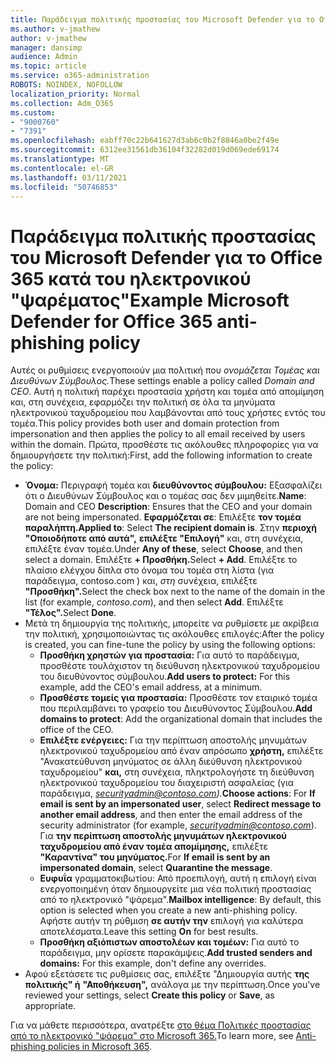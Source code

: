 ```yaml
---
title: Παράδειγμα πολιτικής προστασίας του Microsoft Defender για το Office 365 κατά του ηλεκτρονικού "ψαρέματος"
ms.author: v-jmathew
author: v-jmathew
manager: dansimp
audience: Admin
ms.topic: article
ms.service: o365-administration
ROBOTS: NOINDEX, NOFOLLOW
localization_priority: Normal
ms.collection: Adm_O365
ms.custom:
- "9000760"
- "7391"
ms.openlocfilehash: eabff70c22b641627d3ab6c0b2f8846a0be2f49e
ms.sourcegitcommit: 6312ee31561db36104f32282d019d069ede69174
ms.translationtype: MT
ms.contentlocale: el-GR
ms.lasthandoff: 03/11/2021
ms.locfileid: "50746853"
---
```

# <a name="example-microsoft-defender-for-office-365-anti-phishing-policy"></a><span data-ttu-id="ff21d-102">Παράδειγμα πολιτικής προστασίας του Microsoft Defender για το Office 365 κατά του ηλεκτρονικού "ψαρέματος"</span><span class="sxs-lookup"><span data-stu-id="ff21d-102">Example Microsoft Defender for Office 365 anti-phishing policy</span></span>

<span data-ttu-id="ff21d-103">Αυτές οι ρυθμίσεις ενεργοποιούν μια πολιτική που *ονομάζεται Τομέας και Διευθύνων Σύμβουλος.*</span><span class="sxs-lookup"><span data-stu-id="ff21d-103">These settings enable a policy called *Domain and CEO*.</span></span> <span data-ttu-id="ff21d-104">Αυτή η πολιτική παρέχει προστασία χρήστη και τομέα από απομίμηση και, στη συνέχεια, εφαρμόζει την πολιτική σε όλα τα μηνύματα ηλεκτρονικού ταχυδρομείου που λαμβάνονται από τους χρήστες εντός του τομέα.</span><span class="sxs-lookup"><span data-stu-id="ff21d-104">This policy provides both user and domain protection from impersonation and then applies the policy to all email received by users within the domain.</span></span> <span data-ttu-id="ff21d-105">Πρώτα, προσθέστε τις ακόλουθες πληροφορίες για να δημιουργήσετε την πολιτική:</span><span class="sxs-lookup"><span data-stu-id="ff21d-105">First, add the following information to create the policy:</span></span>

- <span data-ttu-id="ff21d-106">**Όνομα:** Περιγραφή τομέα και **διευθύνοντος σύμβουλου:** Εξασφαλίζει ότι ο Διευθύνων Σύμβουλος και ο τομέας σας δεν μιμηθείτε.</span><span class="sxs-lookup"><span data-stu-id="ff21d-106">**Name**: Domain and CEO **Description**: Ensures that the CEO and your domain are not being impersonated.</span></span>
  <span data-ttu-id="ff21d-107">**Εφαρμόζεται σε**: Επιλέξτε **τον τομέα παραλήπτη.**</span><span class="sxs-lookup"><span data-stu-id="ff21d-107">**Applied to**: Select **The recipient domain is**.</span></span> <span data-ttu-id="ff21d-108">Στην **περιοχή "Οποιοδήποτε από αυτά",** **επιλέξτε "Επιλογή"** και, στη συνέχεια, επιλέξτε έναν τομέα.</span><span class="sxs-lookup"><span data-stu-id="ff21d-108">Under **Any of these**, select **Choose**, and then select a domain.</span></span> <span data-ttu-id="ff21d-109">Επιλέξτε **+ Προσθήκη.**</span><span class="sxs-lookup"><span data-stu-id="ff21d-109">Select **+ Add**.</span></span> <span data-ttu-id="ff21d-110">Επιλέξτε το πλαίσιο ελέγχου δίπλα στο όνομα του τομέα στη λίστα (για παράδειγμα, contoso.com ) και, *στη* συνέχεια, επιλέξτε **"Προσθήκη".**</span><span class="sxs-lookup"><span data-stu-id="ff21d-110">Select the check box next to the name of the domain in the list (for example, *contoso.com*), and then select **Add**.</span></span> <span data-ttu-id="ff21d-111">Επιλέξτε **"Τέλος".**</span><span class="sxs-lookup"><span data-stu-id="ff21d-111">Select **Done**.</span></span>
- <span data-ttu-id="ff21d-112">Μετά τη δημιουργία της πολιτικής, μπορείτε να ρυθμίσετε με ακρίβεια την πολιτική, χρησιμοποιώντας τις ακόλουθες επιλογές:</span><span class="sxs-lookup"><span data-stu-id="ff21d-112">After the policy is created, you can fine-tune the policy by using the following options:</span></span>
  - <span data-ttu-id="ff21d-113">**Προσθήκη χρηστών για προστασία:** Για αυτό το παράδειγμα, προσθέστε τουλάχιστον τη διεύθυνση ηλεκτρονικού ταχυδρομείου του διευθύνοντος σύμβουλου.</span><span class="sxs-lookup"><span data-stu-id="ff21d-113">**Add users to protect:** For this example, add the CEO's email address, at a minimum.</span></span>
  - <span data-ttu-id="ff21d-114">**Προσθέστε τομείς για προστασία:** Προσθέστε τον εταιρικό τομέα που περιλαμβάνει το γραφείο του Διευθύνοντος Σύμβουλου.</span><span class="sxs-lookup"><span data-stu-id="ff21d-114">**Add domains to protect**: Add the organizational domain that includes the office of the CEO.</span></span>
  - <span data-ttu-id="ff21d-115">**Επιλέξτε ενέργειες:** Για την περίπτωση αποστολής μηνυμάτων ηλεκτρονικού ταχυδρομείου από έναν απρόσωπο **χρήστη,** επιλέξτε "Ανακατεύθυνση μηνύματος σε άλλη διεύθυνση ηλεκτρονικού ταχυδρομείου" **και,** στη συνέχεια, πληκτρολογήστε τη διεύθυνση ηλεκτρονικού ταχυδρομείου του διαχειριστή ασφαλείας (για παράδειγμα, *securityadmin@contoso.com).*</span><span class="sxs-lookup"><span data-stu-id="ff21d-115">**Choose actions**: For **If email is sent by an impersonated user**, select **Redirect message to another email address**, and then enter the email address of the security administrator (for example, *securityadmin@contoso.com*).</span></span> <span data-ttu-id="ff21d-116">Για **την περίπτωση αποστολής μηνυμάτων ηλεκτρονικού ταχυδρομείου από έναν τομέα απομίμησης,** επιλέξτε **"Καραντίνα" του μηνύματος.**</span><span class="sxs-lookup"><span data-stu-id="ff21d-116">For **If email is sent by an impersonated domain**, select **Quarantine the message**.</span></span>
  - <span data-ttu-id="ff21d-117">**Ευφυΐα** γραμματοκιβωτίου: Από προεπιλογή, αυτή η επιλογή είναι ενεργοποιημένη όταν δημιουργείτε μια νέα πολιτική προστασίας από το ηλεκτρονικό "ψάρεμα".</span><span class="sxs-lookup"><span data-stu-id="ff21d-117">**Mailbox intelligence**: By default, this option is selected when you create a new anti-phishing policy.</span></span> <span data-ttu-id="ff21d-118">Αφήστε αυτήν τη ρύθμιση **σε αυτήν την** επιλογή για καλύτερα αποτελέσματα.</span><span class="sxs-lookup"><span data-stu-id="ff21d-118">Leave this setting **On** for best results.</span></span>
  - <span data-ttu-id="ff21d-119">**Προσθήκη αξιόπιστων αποστολέων και τομέων:** Για αυτό το παράδειγμα, μην ορίσετε παρακάμψεις.</span><span class="sxs-lookup"><span data-stu-id="ff21d-119">**Add trusted senders and domains:** For this example, don't define any overrides.</span></span>
- <span data-ttu-id="ff21d-120">Αφού εξετάσετε τις ρυθμίσεις σας, επιλέξτε "Δημιουργία αυτής **της πολιτικής" ή** **"Αποθήκευση",** ανάλογα με την περίπτωση.</span><span class="sxs-lookup"><span data-stu-id="ff21d-120">Once you've reviewed your settings, select **Create this policy** or **Save**, as appropriate.</span></span>

<span data-ttu-id="ff21d-121">Για να μάθετε περισσότερα, ανατρέξτε [στο θέμα Πολιτικές προστασίας από το ηλεκτρονικό "ψάρεμα" στο Microsoft 365.](https://go.microsoft.com/fwlink/?linkid=2092235)</span><span class="sxs-lookup"><span data-stu-id="ff21d-121">To learn more, see [Anti-phishing policies in Microsoft 365](https://go.microsoft.com/fwlink/?linkid=2092235).</span></span>
